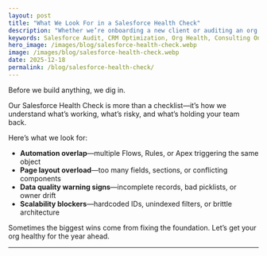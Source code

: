 ```yaml
---
layout: post
title: "What We Look For in a Salesforce Health Check"
description: "Whether we’re onboarding a new client or auditing an org before a project, these are the signs we watch for."
keywords: Salesforce Audit, CRM Optimization, Org Health, Consulting Onboarding
hero_image: /images/blog/salesforce-health-check.webp
image: /images/blog/salesforce-health-check.webp
date: 2025-12-18
permalink: /blog/salesforce-health-check/
---
```


Before we build anything, we dig in.

Our Salesforce Health Check is more than a checklist—it’s how we understand what’s working, what’s risky, and what’s holding your team back.

Here’s what we look for:

- **Automation overlap**—multiple Flows, Rules, or Apex triggering the same object
- **Page layout overload**—too many fields, sections, or conflicting components
- **Data quality warning signs**—incomplete records, bad picklists, or owner drift
- **Scalability blockers**—hardcoded IDs, unindexed filters, or brittle architecture

Sometimes the biggest wins come from fixing the foundation. Let’s get your org healthy for the year ahead.

---
